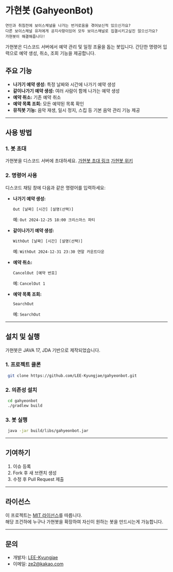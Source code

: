 # 가현봇 (GahyeonBot)
```
연인과 취침전에 보이스채널을 나가는 번거로움을 겪어보신적 있으신가요?
다른 보이스채널 유저에게 공지사항이있어 모두 보이스채널로 집결시키고싶진 않으신가요?
가현봇이 해결해줍니다!
```

가현봇은 디스코드 서버에서 예약 관리 및 일정 조율을 돕는 봇입니다. 간단한 명령어 입력으로 예약 생성, 취소, 조회 기능을 제공합니다.

## 주요 기능
- **나가기 예약 생성:** 특정 날짜와 시간에 나가기 예약 생성
- **같이나가기 예약 생성:** 여러 사람이 함께 나가는 예약 생성
- **예약 취소:** 기존 예약 취소
- **예약 목록 조회:** 모든 예약된 목록 확인
- **뮤직봇 기능:** 음악 재생, 일시 정지, 스킵 등 기본 음악 관리 기능 제공

---

## 사용 방법
### 1. 봇 초대
가현봇을 디스코드 서버에 초대하세요.
[가현봇 초대 링크](https://discord.com/oauth2/authorize?client_id=1220338955082399845)
[가현봇 위키](https://github.com/LEE-Kyungjae/gahyeonbot/wiki)
### 2. 명령어 사용
디스코드 채팅 창에 다음과 같은 명령어를 입력하세요:

- **나가기 예약 생성:**
  ```
  Out [날짜] [시간] [설명(선택)]
  ```
  예: `Out 2024-12-25 18:00 크리스마스 파티`

- **같이나가기 예약 생성:**
  ```
  WithOut [날짜] [시간] [설명(선택)]
  ```
  예: `WithOut 2024-12-31 23:30 연말 카운트다운`

- **예약 취소:**
  ```
  CancelOut [예약 번호]
  ```
  예: `CancelOut 1`

- **예약 목록 조회:**
  ```
  SearchOut
  ```
  예: `SearchOut`

---

## 설치 및 실행
가현봇은 JAVA 17, JDA 기반으로 제작되었습니다.

### 1. 프로젝트 클론
```bash
 git clone https://github.com/LEE-Kyungjae/gahyeonbot.git
```

### 2. 의존성 설치
```bash
 cd gahyeonbot
 ./gradlew build
```

### 3. 봇 실행
```bash
 java -jar build/libs/gahyeonbot.jar
```

---

## 기여하기
1. 이슈 등록
2. Fork 후 새 브랜치 생성
3. 수정 후 Pull Request 제출

---

## 라이선스
이 프로젝트는 [MIT 라이선스](LICENSE)를 따릅니다.<br>
해당 조건하에 누구나 가현봇을 확장하여 자신이 원하는 봇을 만드시는게 가능합니다.

---

## 문의
- 개발자: [LEE-Kyungjae](https://github.com/LEE-Kyungjae)
- 이메일: ze2@kakao.com
